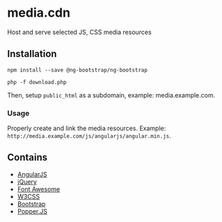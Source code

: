 # media.cdn
Host and serve selected JS, CSS media resources


## Installation
	npm install --save @ng-bootstrap/ng-bootstrap

    php -f download.php

Then, setup `public_html` as a subdomain, example: media.example.com.

### Usage
Properly create and link the media resources.
Example: `http://media.example.com/js/angularjs/angular.min.js`.


## Contains
 * [AngularJS](https://code.angularjs.org/)
 * [jQuery](https://jquery.com/)
 * [Font Awesome](https://fontawesome.com/)
 * [W3CSS](https://www.w3schools.com/w3css/)
 * [Bootstrap](https://getbootstrap.com/)
 * [Popper.JS](https://popper.js.org/)
